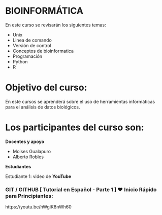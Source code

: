 # BIOINFORMÁTICA
En este curso se revisarán los siguientes temas: 
- Unix
- Linea de comando
- Versión de control
- Conceptos de bioinformatica
- Programación
- Python 
- R

# Objetivo del curso: 

En este cursos se aprenderá sobre el uso de herramientas informáticas para el análisis de datos biológicos. 

# Los participantes del curso son:

**Docentes y apoyo**
- Moises Gualapuro
- Alberto Robles

**Estudiantes**

Estudiante 1: video de **YouTube** 
<h3>GIT / GITHUB [ Tutorial en Español - Parte 1 ] ♥ Inicio Rápido para Principiantes:</h3> <href>https://youtu.be/hWglK8nWh60</href>

